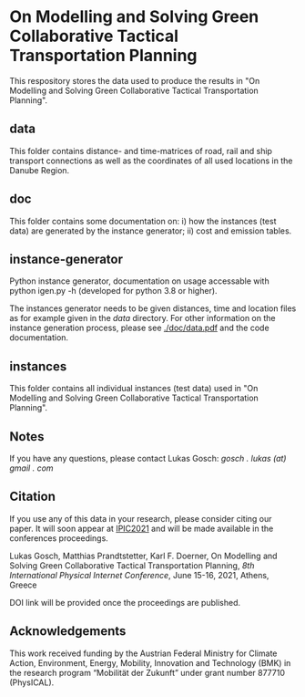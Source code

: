 # On Modelling and Solving Green Collaborative Tactical Transportation Planning
This respository stores the data used to produce the results in "On Modelling and Solving Green Collaborative Tactical Transportation Planning".

## data
This folder contains distance- and time-matrices of road, rail and ship transport connections as well as the coordinates of all used locations in the Danube Region.

## doc
This folder contains some documentation on:
i) how the instances (test data) are generated by the instance generator;
ii) cost and emission tables.

## instance-generator
Python instance generator, documentation on usage accessable with python igen.py -h (developed for python 3.8 or higher).

The instances generator needs to be given distances, time and location files as for example given in the *data* directory. For other information on the instance generation process, please see [./doc/data.pdf](https://raw.githubusercontent.com/saper0/gttp-data/main/doc/data.pdf) and the code documentation.

## instances
This folder contains all individual instances (test data) used in "On Modelling and Solving Green Collaborative Tactical Transportation Planning".

## Notes

If you have any questions, please contact Lukas Gosch: *gosch . lukas (at) gmail . com*

## Citation
If you use any of this data in your research, please consider citing our paper. It will soon appear at [IPIC2021](https://www.pi.events/) and will be made available in the conferences proceedings.

Lukas Gosch, Matthias Prandtstetter, Karl F. Doerner, On Modelling and Solving Green Collaborative Tactical Transportation Planning, *8th International Physical Internet Conference*, June 15-16, 2021, Athens, Greece

DOI link will be provided once the proceedings are published. 

## Acknowledgements
This work received funding by the Austrian Federal Ministry for Climate Action, Environment, Energy, 
Mobility, Innovation and Technology (BMK) in the research program “Mobilität der Zukunft” under grant 
number 877710 (PhysICAL).
